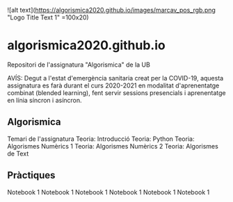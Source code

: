 [logo]: https://algorismica2020.github.io/images/marcav_pos_rgb.png "Logo Title Text 2"

![alt text](https://algorismica2020.github.io/images/marcav_pos_rgb.png "Logo Title Text 1" =100x20)


# algorismica2020.github.io
Repositori de l'assignatura "Algorismica" de la UB


AVÍS: Degut a l'estat d'emergència sanitaria creat per la COVID-19, aquesta assignatura es farà durant el curs 2020-2021 en modalitat d'aprenentatge combinat (blended learning), fent servir sessions presencials i aprenentatge en línia síncron i asíncron.

## Algorismica
Temari de l'assignatura
Teoria: Introducció
Teoria: Python
Teoria: Algorismes Numèrics 1
Teoria: Algorismes Numèrics 2
Teoria: Algorismes de Text

## Pràctiques
Notebook 1
Notebook 1
Notebook 1
Notebook 1
Notebook 1
Notebook 1

